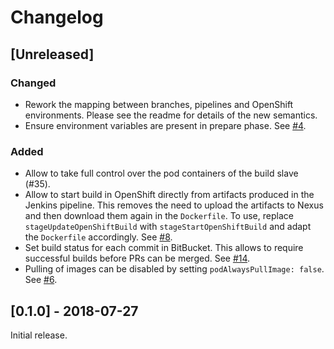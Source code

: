 # Changelog

## [Unreleased]
### Changed
* Rework the mapping between branches, pipelines and OpenShift environments. Please see the readme for details of the new semantics.
* Ensure environment variables are present in prepare phase. See [#4](https://github.com/opendevstack/ods-jenkins-shared-library/pull/4).

### Added
* Allow to take full control over the pod containers of the build slave (#35).
* Allow to start build in OpenShift directly from artifacts produced in the Jenkins pipeline. This removes the need to upload the artifacts to Nexus and then download them again in the `Dockerfile`. To use, replace `stageUpdateOpenShiftBuild` with `stageStartOpenShiftBuild` and adapt the `Dockerfile` accordingly. See [#8](https://github.com/opendevstack/ods-jenkins-shared-library/pull/8).
* Set build status for each commit in BitBucket. This allows to require successful builds before PRs can be merged. See [#14](https://github.com/opendevstack/ods-jenkins-shared-library/pull/14).
* Pulling of images can be disabled by setting `podAlwaysPullImage: false`. See [#6](https://github.com/opendevstack/ods-jenkins-shared-library/pull/6).

## [0.1.0] - 2018-07-27

Initial release.

